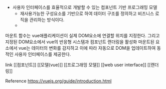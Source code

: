 - 사용자 인터페이스를 효율적으로 개발할 수 있는 컴포넌트 기반 프로그래밍 모델
	- 재사용가능한 구성요소를 기반으로 하여 데이터 구조를 정의하고 비즈니스 로직을 관리하는 방식이다.
	- 

마운트 함수는 vue애플리케이션이 실제 DOM요소에 연결할 위치를 지정한다.
그리고 지정된 DOM요소에서 vue의 반응형 시스템과 컴포넌트 랜더링을 활성화
마운트된 요소에서 vue는 데이터의 변화를 감지하고 이에 따라 자동으로 DOM을 업데이트하여 동적인 사용자 인터페이스를 제공한다. 

link
[[컴포넌트]]
[[모델(vue)]]
[[프로그래밍 모델]]
[[web user interface]]
[[랜더링]]

Reference
https://vuejs.org/guide/introduction.html

